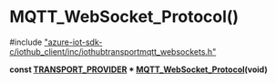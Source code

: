 # MQTT_WebSocket_Protocol()

\#include ["azure-iot-sdk-c/iothub_client/inc/iothubtransportmqtt_websockets.h"](../iot-c-ref-iothubtransportmqtt-websockets-h.md)  

**const [TRANSPORT_PROVIDER](#iothub__transport__ll_8h_1a42a8931408acfbb7cb2f505ae7b29aa2) * [MQTT_WebSocket_Protocol](#iothubtransportmqtt__websockets_8h_1aa5bf3bc6082c2b10c29463fb43587714)(void)**

